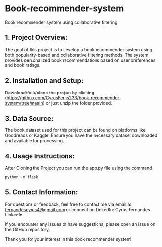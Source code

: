 # Book-recommender-system
Book recommender system using collaborative filtering
## 1. Project Overview: 
The goal of this project is to develop a book recommender system using both popularity-based and collaborative filtering methods. The system provides personalized book recommendations based on user preferences and book ratings.
 
## 2. Installation and Setup: 
 Download/fork/clone the project by clicking (https://github.com/CyrusFerns233/book-recommender-system/tree/maain) or just unzip the folder provided.

## 3. Data Source:
The book dataset used for this project can be found on platforms like Goodreads or Kaggle. Ensure you have the necessary dataset downloaded and available for processing.

## 4. Usage Instructions:
After Cloning the Project you can run the app.py file using the command 
```python
python -m flask
```

## 5. Contact Information:

For questions or feedback, feel free to contact me via email at fernandescyrus4@gmail.com or connect on LinkedIn: Cyrus Fernandes LinkedIn.

If you encounter any issues or have suggestions, please open an issue on the GitHub repository.

Thank you for your interest in this book recommender system!
